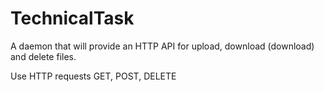 # TechnicalTask
A daemon that will provide an HTTP API for upload,
download (download) and delete files.

Use HTTP requests GET, POST, DELETE
